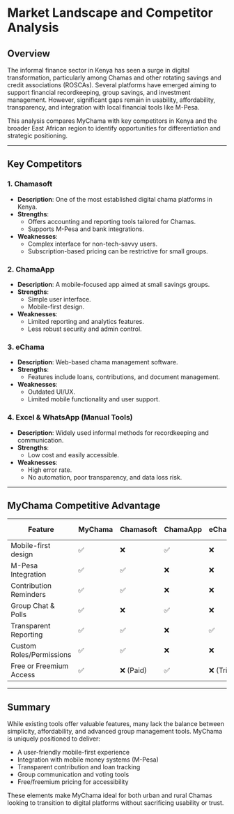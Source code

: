 # Market Landscape and Competitor Analysis

## Overview

The informal finance sector in Kenya has seen a surge in digital transformation, particularly among Chamas and other rotating savings and credit associations (ROSCAs). Several platforms have emerged aiming to support financial recordkeeping, group savings, and investment management. However, significant gaps remain in usability, affordability, transparency, and integration with local financial tools like M-Pesa.

This analysis compares MyChama with key competitors in Kenya and the broader East African region to identify opportunities for differentiation and strategic positioning.

---

## Key Competitors

### 1. **Chamasoft**
- **Description**: One of the most established digital chama platforms in Kenya.
- **Strengths**:
  - Offers accounting and reporting tools tailored for Chamas.
  - Supports M-Pesa and bank integrations.
- **Weaknesses**:
  - Complex interface for non-tech-savvy users.
  - Subscription-based pricing can be restrictive for small groups.

### 2. **ChamaApp**
- **Description**: A mobile-focused app aimed at small savings groups.
- **Strengths**:
  - Simple user interface.
  - Mobile-first design.
- **Weaknesses**:
  - Limited reporting and analytics features.
  - Less robust security and admin control.

### 3. **eChama**
- **Description**: Web-based chama management software.
- **Strengths**:
  - Features include loans, contributions, and document management.
- **Weaknesses**:
  - Outdated UI/UX.
  - Limited mobile functionality and user support.

### 4. **Excel & WhatsApp (Manual Tools)**
- **Description**: Widely used informal methods for recordkeeping and communication.
- **Strengths**:
  - Low cost and easily accessible.
- **Weaknesses**:
  - High error rate.
  - No automation, poor transparency, and data loss risk.

---

## MyChama Competitive Advantage

| Feature                      | MyChama       | Chamasoft     | ChamaApp     | eChama       | Manual (Excel/WhatsApp) |
|-----------------------------|---------------|---------------|--------------|--------------|--------------------------|
| Mobile-first design         | ✅            | ❌            | ✅           | ❌           | ❌                       |
| M-Pesa Integration          | ✅            | ✅            | ❌           | ❌           | ❌                       |
| Contribution Reminders      | ✅            | ✅            | ❌           | ❌           | ❌                       |
| Group Chat & Polls          | ✅            | ❌            | ✅           | ❌           | ✅ (via WhatsApp)        |
| Transparent Reporting       | ✅            | ✅            | ❌           | ✅           | ❌                       |
| Custom Roles/Permissions    | ✅            | ✅            | ❌           | ❌           | ❌                       |
| Free or Freemium Access     | ✅            | ❌ (Paid)     | ✅           | ❌ (Trial)    | ✅                       |

---

## Summary

While existing tools offer valuable features, many lack the balance between simplicity, affordability, and advanced group management tools. MyChama is uniquely positioned to deliver:

- A user-friendly mobile-first experience
- Integration with mobile money systems (M-Pesa)
- Transparent contribution and loan tracking
- Group communication and voting tools
- Free/freemium pricing for accessibility

These elements make MyChama ideal for both urban and rural Chamas looking to transition to digital platforms without sacrificing usability or trust.
